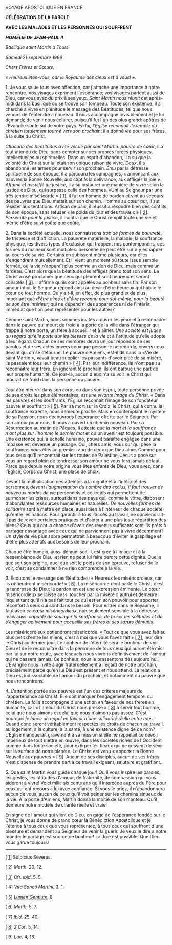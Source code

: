 VOYAGE APOSTOLIQUE EN FRANCE

**CÉLÉBRATION DE LA PAROLE**

**AVEC LES MALADES ET LES PERSONNES QUI SOUFFRENT**

***HOMÉLIE DE JEAN-PAUL II***

*Basilique saint Martin à Tours*

*Samedi 21 septembre 1996*

*Chers Frères et Sœurs,*

*« Heureux êtes-vous, car le Royaume des cieux est â vous! ».*

1\. Je vous salue tous avec affection, car j'attache une importance à notre rencontre. Vos visages expriment l'espérance; vos visages parlent aussi de Dieu, car vous avez du prix à ses yeux. *Saint Martin nous réunit* cet après-midi dans la basilique où se trouve son tombeau. Toute son existence, il a cherché à vivre en plénitude le message des Béatitudes, tel que nous venons de l'entendre à nouveau. Il nous accompagne invisiblement et je lui demande de venir nous éclairer, puisqu'il fut l'un des plus grand: apôtres de l'Évangile sur le sol de votre pays. *En lui, l'Église reconnaît l'exemple du chrétien totalement tourné vers son prochain*: il a donné vie pour ses frères, à la suite du Christ.

*Chacune des béatitudes a été vécue par saint Martin: pauvre de cœur*, il a tout attendu de Dieu, sans compter sur ses propres forces physiques, intellectuelles ou spirituelles. Dans un esprit d'abandon, il a su que la volonté du Christ sur lui était son unique raison de vivre. *Doux*, il a abandonné les armes pour servir son prochain. *Ému* par la détresse spirituelle de son époque, il a parcouru les campagnes, « annonçant aux pauvres la Bonne Nouvelle, aux captifs la délivrance, aux affligés la joie ». *Affamé et assoiffé de justice*, il a su instaurer une manière de vivre selon la justice de Dieu, qui surpasse celle des hommes. «Uni au Seigneur par une très tendre miséricorde » \[ [1](#_ftn1 "")\], il fut un homme de pardon et vint au secours des pauvres que Dieu mettait sur son chemin. Homme au cœur pur, il sut résister aux tentations. Artisan de paix, il réussit à résoudre bien des conflits de son époque, sans refuser « le poids du jour et des travaux » \[ [2](#_ftn2 "")\]. *Persécuté pour la justice*, il montra que le Christ remplit toute une vie et mérite d'être suivi coûte que coûte.

2\. Dans la société actuelle, nous connaissons *trop de formes de pauvreté*, de tristesse et d'affliction. La pauvreté matérielle, la maladie, la souffrance physique, les divers types d'exclusion qui frappent nos contemporains, ces formes du malheur sont multiples: personne ne peut être sûr d'y échapper au cours de sa vie. Certains en subissent même plusieurs, car elles s'engendrent mutuellement. Et il vient un moment où toute issue semble fermée, où la vie n'apparaît plus comme un don de Dieu, mais comme un fardeau. C'est alors que la béatitude des affligés prend tout son sens. Le Christ a osé proclamer que ceux qui pleurent sont heureux et seront consolés \[ [3](#_ftn3 "")\]. Il affirme qu'ils sont appelés au bonheur sans fin. Par son amour infini, le Seigneur répond ainsi au désir d'être heureux qui habite le cœur de tout homme. Qu'y a t-il, en effet, de plus grand et de plus important que *d'être aimé et d'être reconnu pour soi-même, pour la beauté de son être intérieur*, qui ne dépend ni des apparences ni de l'intérêt immédiat que l'on peut représenter pour les autres?

Comme saint Martin, nous sommes invités à ouvrir les yeux et à reconnaître dans le pauvre qui meurt de froid à la porte de la ville dans l'étranger qui frappe â notre porte, un frère à accueillir et à aimer. *Une société est jugée au regard qu'elle porte sur les blessés de la vie* et à l'attitude qu'elle adopte à leur égard. Chacun de ses membres devra un jour répondre de ses paroles et de ses actes envers ceux que personne ne regarde, envers ceux devant qui on se détourne. Le pauvre d'Amiens, est-il dit dans la «Vie de saint Martin », «avait beau supplier les passants d'avoir pitié de sa misère, ils passaient tous leur chemin » \[ [4](#_ftn4 "")\]. Par leur indifférence, ils n'ont pas su reconnaître leur frère. En ignorant le prochain, ils ont bafoué une part de leur propre humanité. Ce jour-là, aucun d'eux n'a su voir le Christ qui mourait de froid dans la personne du pauvre.

*Tout être meurtri* dans son corps ou dans son esprit, toute personne privée de ses droits les plus élémentaires, *est une vivante image du Christ*. « Dans les pauvres et les souffrants, l'Église reconnaît l'image de son fondateur pauvre et souffrant » \[ [5](#_ftn5 "")\]. Par sa mort sur la Croix, le Christ, qui a connu la souffrance extrême, nous demeure proche. Mais en contemplant le mystère de sa Passion, nous découvrons l'espérance offerte par le Seigneur. Par son amour pour nous, Il nous a ouvert un chemin nouveau. Par sa Résurrection au matin de Pâques, Il atteste que *la mort et la souffrance n'ont plus sur l'homme le dernier mot* et qu'un avenir est toujours possible. Une existence qui, à échelle humaine, pouvait paraître engagée dans une impasse est devenue un passage. Oui, chers amis, vous sur qui pèse la souffrance, vous êtes au premier rang de ceux que Dieu aime. Comme pour tous ceux qu'Il rencontrait sur les routes de Palestine, Jésus a posé sur vous un regard plein de tendresse; son amour ne vous fera jamais défaut. Parce que depuis votre origine vous êtes enfants de Dieu, vous avez, dans l'Église, Corps du Christ, une place de choix.

Devant la multiplication des atteintes à la dignité et à l'intégrité des personnes, *devant l'augmentation du nombre des exclus, il faut trouver de nouveaux modes de vie* personnels et collectifs qui permettent de surmonter les crises, surtout dans des pays qui, comme le vôtre, disposent d'abondantes ressources humaines et naturelles. *De nouvelles formes de solidarité* sont à mettre en place, aussi bien à l'intérieur de chaque société qu'entre les nations. Pour garantir à tous l'accès au travail, ne conviendrait-il pas de revoir certaines pratiques et d'aider à une plus juste répartition des biens? Ceux qui ont la chance d'avoir des revenus suffisants sont-ils prêts à partager davantage avec ceux qui ne parviennent pas à vivre décemment? Un style de vie plus sobre permettrait à beaucoup d'éviter le gaspillage et d'être plus attentifs aux besoins de leur prochain.

Chaque être humain, aussi démuni soit-il, est créé à l'image et à la ressemblance de Dieu, et rien ne peut lui faire perdre cette dignité. Quelle que soit son origine, quel que soit le poids de son épreuve, refuser de le voir, c'est se condamner à ne rien comprendre à la vie.

3\. Écoutons le message des Béatitudes: « Heureux les miséricordieux, car ils obtiendront miséricorde! » \[ [6](#_ftn6 "")\]. La miséricorde dont parle le Christ, c'est la tendresse de Dieu; le pardon en est une expression éminente. Le cœur miséricordieux se laisse aussi toucher par la misère d'autrui et demeure inquiet tant qu'il n'a pas fait tout ce qui est en son pouvoir pour apporter réconfort à ceux qui sont dans le besoin. Pour entrer dans le Royaume, il faut avoir *ce cœur miséricordieux*, non seulement sensible à la détresse, mais aussi *capable de soulager la souffrance, de briser les solitudes et de s'engager activement pour accueillir ses frères et ses sœurs démunis.*

Les miséricordieux obtiendront miséricorde. « Tout ce que vous avez fait au plus petit d'entre les miens, c'est à moi que vous l'avez fait » \[ [7](#_ftn7 "")\], leur dira le Christ au dernier jour. Le bonheur de l'éternité sera le bonheur de voir Dieu et de le reconnaître dans la personne de tous ceux qui auront été mis par lui sur notre route, avec lesquels nous vivrons définitivement de l'amour qui ne passera jamais. Ce bonheur, nous le pressentons dès aujourd'hui. L'Évangile nous invite à agir fraternellement à l'égard de notre prochain, précisément parce qu'en lui Dieu est présent et nous attend. La relation a Dieu est indissociable de l'amour du prochain, et notamment du pauvre que nous rencontrons.

4\. L'attention portée aux pauvres est l'un des critères majeurs de l'appartenance au Christ. Elle doit marquer l'engagement temporel du chrétien. La foi s'accompagne d'une action en faveur de nos frères en humanité, car « l'amour du Christ nous presse » \[ [8](#_ftn8 "")\] à servir tout homme, celui que nous aimons et celui que nous n'aimons pas assez. C'est pourquoi *je lance un appel en faveur d'une solidarité réelle entre tous*. Quand donc seront véritablement respectés les droits de chacun au travail, au logement, à la culture, à la santé, à une existence digne de ce nom? L'Église manquerait gravement à sa mission si elle ne rappelait ce devoir impérieux de tout mettre en œuvre, dans les sociétés riches de l'Occident comme dans toute société, pour extirper les fléaux qui ne cessent de sévir sur la surface de notre planète. Le Christ est venu « apporter la Bonne Nouvelle aux pauvres » \[ [9](#_ftn9 "")\]. Aucun de ses disciples, aucun de ses frères n'est dispensé de prendre part à ce travail exigeant, salutaire et gratifiant..

5\. Que saint Martin vous guide chaque jour! Qu'il vous inspire les paroles, les gestes, les attitudes d'amour, de fraternité, de compassion qui vous aideront à vivre! Voici mille six cents ans qu'il intercède auprès du Père pour ceux qui ont recours à lui avec confiance. Si vous le priez, il n'abandonnera aucun de vous, aucun de ceux qu'il voit peiner sur les chemins sinueux de la vie. À la porte d'Amiens, Martin donna la moitié de son manteau. Qu'il demeure notre modèle de charité réelle et vraie!

En signe de l'amour qui vient de Dieu, en gage de l'espérance fondée sur le Christ, je vous donne de grand cœur la Bénédiction Apostolique et je l'étends à tous ceux que vous représentez, à tous ceux qui souffrent d'une blessure et demandent au Seigneur de venir la guérir. Je veux le dire à notre monde: le partage est source de bonheur! La Joie est possible! Que Dieu vous garde toujours!

* * *

\[ [1](#_ftnref1 "")\] Sulpicius Severus.

\[ [2](#_ftnref2 "")\] *Matth*. 20, 12.

\[ [3](#_ftnref3 "")\] Cfr. *ibid*. 5, 5.

\[ [4](#_ftnref4 "")\] *Vita Sancti Martini*, 3, 1.

\[ [5](#_ftnref5 "")\] *[Lumen Gentium](/archive/hist_councils/ii_vatican_council/documents/_vat-ii_const_19641121_lumen-gentium_fr.htmlhttp_/www.vatican.va/archive/hist_councils/ii_vatican_council/documents/vat-ii_const_19641121_lumen-gentium_fr.html)*, 8.

\[ [6](#_ftnref6 "")\] *Matth*. 5, 7.

\[ [7](#_ftnref7 "")\] *Ibid*. 25, 40.

\[ [8](#_ftnref8 "")\] *2 Cor*. 5, 14.

\[ [9](#_ftnref9 "")\] *Luc*. 4, 18.